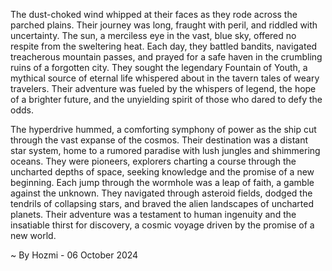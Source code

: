 
The dust-choked wind whipped at their faces as they rode across the parched plains. Their journey was long, fraught with peril, and riddled with uncertainty. The sun, a merciless eye in the vast, blue sky, offered no respite from the sweltering heat. Each day, they battled bandits, navigated treacherous mountain passes, and prayed for a safe haven in the crumbling ruins of a forgotten city. They sought the legendary Fountain of Youth, a mythical source of eternal life whispered about in the tavern tales of weary travelers. Their adventure was fueled by the whispers of legend, the hope of a brighter future, and the unyielding spirit of those who dared to defy the odds.

The hyperdrive hummed, a comforting symphony of power as the ship cut through the vast expanse of the cosmos. Their destination was a distant star system, home to a rumored paradise with lush jungles and shimmering oceans. They were pioneers, explorers charting a course through the uncharted depths of space, seeking knowledge and the promise of a new beginning. Each jump through the wormhole was a leap of faith, a gamble against the unknown. They navigated through asteroid fields, dodged the tendrils of collapsing stars, and braved the alien landscapes of uncharted planets. Their adventure was a testament to human ingenuity and the insatiable thirst for discovery, a cosmic voyage driven by the promise of a new world. 

~ By Hozmi - 06 October 2024
